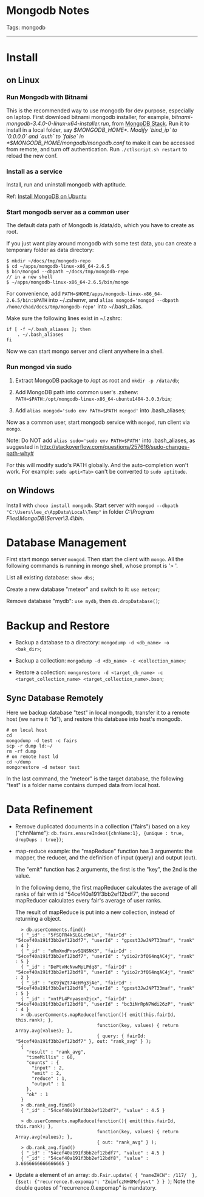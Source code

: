 # Mongodb Notes
Tags: mongodb

------

# Install

## on Linux
### Run Mongodb with Bitnami

This is the recommended way to use mongodb for dev purpose, especially on laptop.
First download bitnami mongodb installer, for example,
*bitnami-mongodb-3.4.0-0-linux-x64-installer.run*,
from [MongoDB Stack](https://bitnami.com/stack/mongodb).
Run it to install in a local folder, say *$MONGODB_HOME*.
Modify `bind_ip` to `0.0.0.0` and `auth` to `false` in *$MONGODB_HOME/mongodb/mongodb.conf*
to make it can be accessed from remote, and turn off authentication.
Run `./ctlscript.sh restart` to reload the new conf.

### Install as a service

Install, run and uninstall mongodb with aptitude.

Ref:
[Install MongoDB on Ubuntu](http://docs.mongodb.org/master/tutorial/install-mongodb-on-ubuntu/)

### Start mongodb server as a common user

The default data path of Mongodb is /data/db, which you have to create as root.

If you just want play around mongodb with some test data, you can create a temporary folder as data directory:

    $ mkdir ~/docs/tmp/mongodb-repo
    $ cd ~/apps/mongodb-linux-x86_64-2.6.5
    $ bin/mongod --dbpath ~/docs/tmp/mongodb-repo
    // in a new shell
    $ ~/apps/mongodb-linux-x86_64-2.6.5/bin/mongo

For convenience, add `PATH=$HOME/apps/mongodb-linux-x86_64-2.6.5/bin:$PATH` into ~/.zshenvr,
and `alias mongod='mongod --dbpath /home/chad/docs/tmp/mongodb-repo'` into ~/.bash_alias.

Make sure the following lines exist in ~/.zshrc:

    if [ -f ~/.bash_aliases ]; then
        . ~/.bash_aliases
    fi

Now we can start mongo server and client anywhere in a shell.

### Run mongod via sudo

1. Extract MongoDB package to /opt as root and `mkdir -p /data/db`;

1. Add MongoDB path into common user's .zshenv: `PATH=$PATH:/opt/mongodb-linux-x86_64-ubuntu1404-3.0.3/bin`;

1. Add `alias mongod='sudo env PATH=$PATH mongod'` into .bash_aliases;

Now as a common user, start mongodb service with `mongod`, run client via `mongo`.

Note: Do NOT add `alias sudo='sudo env PATH=$PATH'` into .bash_aliases,
as suggested in http://stackoverflow.com/questions/257616/sudo-changes-path-why#

For this will modify sudo's PATH globally. And the auto-completion won't work.
For example: `sudo apti<Tab>` can't be converted to `sudo aptitude`.

## on Windows

Install with `choco install mongodb`.
Start server with `mongod --dbpath "C:\Users\lee_c\AppData\Local\Temp"`
in folder *C:\Program Files\MongoDB\Server\3.4\bin*.

# Database Management

First start mongo server `mongod`. Then start the client with `mongo`.
All the following commands is running in mongo shell, whose prompt is '> '.

List all existing database: `show dbs`;

Create a new database "meteor" and switch to it: `use meteor`;

Remove database "mydb": `use mydb`, then `db.dropDatabase()`;

# Backup and Restore

* Backup a database to a directory: `mongodump -d <db_name> -o <bak_dir>`;

* Backup a collection: `mongodump -d <db_name> -c <collection_name>`;

* Restore a collection: `mongorestore -d <target_db_name> -c <target_collection_name> <target_collection_name>.bson`;

## Sync Database Remotely

Here we backup database "test" in local mongodb,
transfer it to a remote host (we name it "ld"),
and restore this database into host's mongodb.

    # on local host
    cd
    mongodump -d test -c fairs
    scp -r dump ld:~/
    rm -rf dump
    # on remote host ld
    cd ~/dump
    mongorestore -d meteor test

In the last command, the "meteor" is the target database,
the following "test" is a folder name contains dumped data from local host.

# Data Refinement

* Remove duplicated documents in a collection ("fairs") based on a key ("chnName"):
    `db.fairs.ensureIndex({chnName:1}, {unique : true, dropDups : true})`;

* map-reduce example: the "mapReduce" function has 3 arguments:
    the mapper, the reducer, and the definition of input (query) and output (out).

    The "emit" function has 2 arguments, the first is the "key", the 2nd is the value.

    In the following demo, the first mapReducer calculates the average of all ranks of fair with id "54cef40a191f3bb2ef12bdf7",
    the second mapReducer calculates every fair's average of user ranks.

    The result of mapReduce is put into a new collection, instead of returning a object.

        > db.userComments.find()
        { "_id" : "5fSQFR4kSLGLc9nLk", "fairId" : "54cef40a191f3bb2ef12bdf7", "userId" : "gpxst3JwJNPT33maf", "rank" : 4 }
        { "_id" : "oRmXmdPnsvSQNSNK3", "fairId" : "54cef40a191f3bb2ef12bdf7", "userId" : "yiio2r3fQ64nqAC4j", "rank" : 5 }
        { "_id" : "DePtvHcNvwMpLPdq8", "fairId" : "54cef40a191f3bb2ef12bdf8", "userId" : "yiio2r3fQ64nqAC4j", "rank" : 2 }
        { "_id" : "eX9jWZt74cHMg3jAe", "fairId" : "54cef40a191f3bb2ef12bdf8", "userId" : "gpxst3JwJNPT33maf", "rank" : 5 }
        { "_id" : "xntPL4Pnyasen2jcx", "fairId" : "54cef40a191f3bb2ef12bdf8", "userId" : "bc3iNrRpN7Wdi26zP", "rank" : 4 }
        > db.userComments.mapReduce(function(){ emit(this.fairId, this.rank); },
                                    function(key, values) { return Array.avg(values); },
                                    { query: { fairId: "54cef40a191f3bb2ef12bdf7" }, out: "rank_avg" } );
        {
          "result" : "rank_avg",
          "timeMillis" : 60,
          "counts" : {
            "input" : 2,
            "emit" : 2,
            "reduce" : 1,
            "output" : 1
          },
          "ok" : 1
        }
        > db.rank_avg.find()
        { "_id" : "54cef40a191f3bb2ef12bdf7", "value" : 4.5 }

        > db.userComments.mapReduce(function(){ emit(this.fairId, this.rank); },
                                    function(key, values) { return Array.avg(values); },
                                    { out: "rank_avg" } );
        > db.rank_avg.find()
        { "_id" : "54cef40a191f3bb2ef12bdf7", "value" : 4.5 }
        { "_id" : "54cef40a191f3bb2ef12bdf8", "value" : 3.6666666666666665 }

* Update a element of an array:
  `db.Fair.update( { "nameZHCN": /117/  }, {$set: {"recurrence.0.expomap": "ZoimfczNHGMefysvt" } } )`;
  Note the double quotes of "recurrence.0.expomap" is mandatory.
